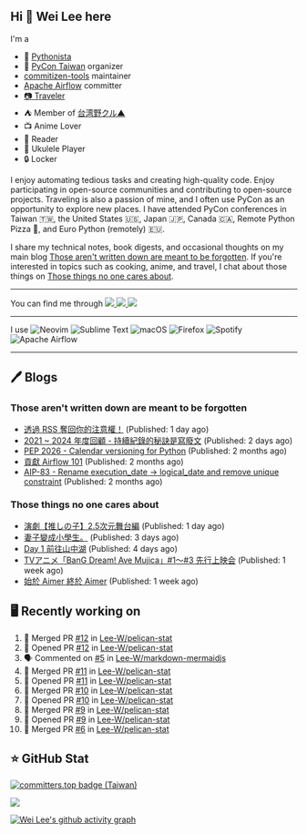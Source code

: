 ## Hi 👋 Wei Lee here

I'm a

* 🐍 [Pythonista](https://pycon-note.wei-lee.me/)
* 🐍 [PyCon Taiwan](https://tw.pycon.org/) organizer
* [commitizen-tools](https://github.com/commitizen-tools) maintainer
* [Apache Airflow](https://github.com/apache/airflow/) committer
* [📷 Traveler](https://travlog.wei-lee.me/)
* ⛺ Member of [台湾野クル▲](https://twitter.com/Taiwannokuru)
* 📺 Anime Lover
* 📖 Reader
* 🎵 Ukulele Player
* 🔒 Locker

I enjoy automating tedious tasks and creating high-quality code. Enjoy participating in open-source communities and contributing to open-source projects. Traveling is also a passion of mine, and I often use PyCon as an opportunity to explore new places. I have attended PyCon conferences in Taiwan 🇹🇼, the United States 🇺🇸, Japan 🇯🇵, Canada 🇨🇦, Remote Python Pizza 🍕, and Euro Python (remotely) 🇪🇺.

I share my technical notes, book digests, and occasional thoughts on my main blog [Those aren't written down are meant to be forgotten](https://blog.wei-lee.me/). If you're interested in topics such as cooking, anime, and travel, I chat about those things on [Those things no one cares about](https://travlog.wei-lee.me/).


---

<p align="left">
You can find me through
  <a href="https://in.linkedin.com/in/clleew" target="blank">
    <img src="https://img.shields.io/badge/LinkedIn-0077B5?style=for-the-badge&logo=linkedin&logoColor=white" />
  </a>
  <a href="https://twitter.com/clleew" target="blank">
    <img src="https://img.shields.io/badge/Twitter-1DA1F2?style=for-the-badge&logo=twitter&logoColor=white" />
  </a>
  <a href="https://github.com/Lee-W/" target="blank">
    <img src="https://img.shields.io/badge/GitHub-100000?style=for-the-badge&logo=github&logoColor=white" />
  </a>
</p>

---

I use ![Neovim](https://img.shields.io/badge/NeoVim-%2357A143.svg?&style=for-the-badge&logo=neovim&logoColor=white) ![Sublime Text](https://img.shields.io/badge/sublime_text-%23575757.svg?style=for-the-badge&logo=sublime-text&logoColor=important) ![macOS](https://img.shields.io/badge/mac%20os-000000?style=for-the-badge&logo=macos&logoColor=F0F0F0) ![Firefox](https://img.shields.io/badge/Firefox-FF7139?style=for-the-badge&logo=Firefox-Browser&logoColor=white) ![Spotify](https://img.shields.io/badge/Spotify-1ED760?style=for-the-badge&logo=spotify&logoColor=white) ![Apache Airflow](https://img.shields.io/badge/Apache%20Airflow-017CEE?style=for-the-badge&logo=Apache%20Airflow&logoColor=white)

---


## 🖊️ Blogs

### Those aren't written down are meant to be forgotten

* [透過 RSS 奪回你的注意權！](https://blog.wei-lee.me/posts/gossiping/2025/01/get-your-retention-back-through-rss) (Published: 1 day ago)
* [2021 ~ 2024 年度回顧 - 持續紀錄的秘訣是寫廢文](https://blog.wei-lee.me/posts/gossiping/2025/01/2021-2024-yearly-review) (Published: 2 days ago)
* [PEP 2026 - Calendar versioning for Python](https://blog.wei-lee.me/posts/tech/2024/11/pep-2026) (Published: 2 months ago)
* [貢獻 Airflow 101](https://blog.wei-lee.me/posts/tech/2024/11/airflow-contribution-101) (Published: 2 months ago)
* [AIP-83 - Rename execution_date -&gt; logical_date and remove unique constraint](https://blog.wei-lee.me/posts/tech/2024/11/aip-83) (Published: 2 months ago)

### Those things no one cares about
 
 * [演劇【推しの子】2.5次元舞台編](https://travlog.wei-lee.me/posts/travel/2025/01/oshinoko-2-5-stage) (Published: 1 day ago)
 * [妻子變成小學生。](https://travlog.wei-lee.me/posts/review/2025/01/If-My-Wife-Becomes-an-Elementary-School-Student) (Published: 3 days ago)
 * [Day 1 前往山中湖](https://travlog.wei-lee.me/posts/travel/2025/01/2024-mt-fugi-biking-day-1) (Published: 4 days ago)
 * [TVアニメ「BanG Dream! Ave Mujica」#1～#3 先行上映会](https://travlog.wei-lee.me/posts/review/2025/01/bang-dream-ave-mujica-1-3) (Published: 1 week ago)
 * [始於 Aimer 終於 Aimer](https://travlog.wei-lee.me/posts/travel/2025/01/start-with-aimer-and-end-with-aimer) (Published: 1 week ago)

## 🖥️ Recently working on

1. 🎉 Merged PR [#12](https://github.com/Lee-W/pelican-stat/pull/12) in [Lee-W/pelican-stat](https://github.com/Lee-W/pelican-stat)
2. 💪 Opened PR [#12](https://github.com/Lee-W/pelican-stat/pull/12) in [Lee-W/pelican-stat](https://github.com/Lee-W/pelican-stat)
3. 🗣 Commented on [#5](https://github.com/Lee-W/markdown-mermaidjs/pull/5#issuecomment-2619345308) in [Lee-W/markdown-mermaidjs](https://github.com/Lee-W/markdown-mermaidjs)
4. 🎉 Merged PR [#11](https://github.com/Lee-W/pelican-stat/pull/11) in [Lee-W/pelican-stat](https://github.com/Lee-W/pelican-stat)
5. 💪 Opened PR [#11](https://github.com/Lee-W/pelican-stat/pull/11) in [Lee-W/pelican-stat](https://github.com/Lee-W/pelican-stat)
6. 🎉 Merged PR [#10](https://github.com/Lee-W/pelican-stat/pull/10) in [Lee-W/pelican-stat](https://github.com/Lee-W/pelican-stat)
7. 💪 Opened PR [#10](https://github.com/Lee-W/pelican-stat/pull/10) in [Lee-W/pelican-stat](https://github.com/Lee-W/pelican-stat)
8. 🎉 Merged PR [#9](https://github.com/Lee-W/pelican-stat/pull/9) in [Lee-W/pelican-stat](https://github.com/Lee-W/pelican-stat)
9. 💪 Opened PR [#9](https://github.com/Lee-W/pelican-stat/pull/9) in [Lee-W/pelican-stat](https://github.com/Lee-W/pelican-stat)
10. 🎉 Merged PR [#6](https://github.com/Lee-W/pelican-stat/pull/6) in [Lee-W/pelican-stat](https://github.com/Lee-W/pelican-stat)


## ⭐ GitHub Stat

[![committers.top badge (Taiwan)](https://user-badge.committers.top/taiwan_public/Lee-W.svg)](https://user-badge.committers.top/taiwan_public/Lee-W)

[![](https://github-readme-stats.vercel.app/api?username=Lee-W&show_icons=true&hide_title=true&cache_seconds=86400)](https://github.com/anuraghazra/github-readme-stats)

[![Wei Lee's github activity graph](https://github-readme-activity-graph.vercel.app/graph?username=Lee-W&theme=dracula)](https://github.com/ashutosh00710/github-readme-activity-graph)

